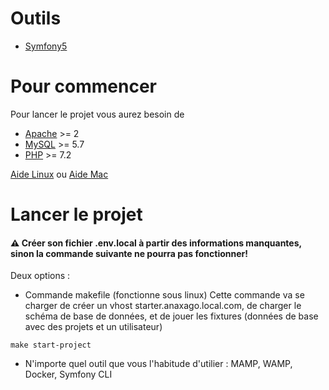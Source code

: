 # Outils
* [Symfony5](https://symfony.com/5)

# Pour commencer

Pour lancer le projet vous aurez besoin de 
* [Apache](http://httpd.apache.org/docs/2.4/fr/install.html) >= 2
* [MySQL](https://dev.mysql.com/doc/mysql-installation-excerpt/5.7/en/) >= 5.7
* [PHP](https://www.php.net/manual/fr/install.php) >= 7.2

 [Aide Linux](https://www.digitalocean.com/community/tutorials/comment-installer-la-pile-linux-apache-mysql-php-lamp-sur-un-serveur-ubuntu-18-04-fr)
  ou [Aide Mac](https://documentation.mamp.info/en/MAMP-Mac/Installation/) 
  
# Lancer le projet

#### :warning: Créer son fichier .env.local à partir des informations manquantes, sinon la commande suivante ne pourra pas fonctionner!

Deux options : 

* Commande makefile (fonctionne sous linux)
Cette commande va se charger de créer un vhost starter.anaxago.local.com, de charger le schéma de base de données, et de jouer les fixtures (données de base avec des projets et un utilisateur)

```
make start-project
```

* N'importe quel outil que vous l'habitude d'utilier : MAMP, WAMP, Docker, Symfony CLI

